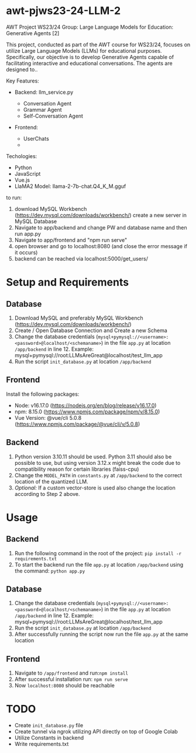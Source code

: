 # awt-pjws23-24-LLM-2
AWT Project WS23/24 Group: Large Language Models for Education: Generative Agents [2]

This project, conducted as part of the AWT course for WS23/24, focuses on utilize Large Language Models (LLMs) for educational purposes. Specifically, our objective is to develop Generative Agents capable of facilitating interactive and educational conversations. The agents are designed to..

Key Features:
- Backend: llm_service.py
  - Conversation Agent
  - Grammar Agent
  - Self-Conversation Agent
 
- Frontend:
  - UserChats
  - 

Techologies:
- Python
- JavaScript
- Vue.js
- LlaMA2 Model: llama-2-7b-chat.Q4_K_M.gguf

to run:
1. download MySQL Workbench (https://dev.mysql.com/downloads/workbench/) create a new server in MySQL Database
2. Navigate to app/backend and change PW and database name and then run app.py
3. Navigate to app/frontend and "npm run serve"
4. open browser and go to localhost:8080 (and close the error message if it occurs)
5. backend can be reached via localhost:5000/get_users/

# Setup and Requirements
## Database
1. Download MySQL and preferably MySQL Workbench (https://dev.mysql.com/downloads/workbench/)
2. Create / Open Database Connection and Create a new Schema
3. Change the database credentials (`mysql+pymysql://<username>:<password>@localhost/<schemaname>`) in the file `app.py` at location `/app/backend` in line 12. Example: mysql+pymysql://root:LLMsAreGreat@localhost/test_llm_app
4. Run the script `init_database.py` at location `/app/backend`

## Frontend
Install the following packages:
- Node: v16.17.0 (https://nodejs.org/en/blog/release/v16.17.0)
- npm: 8.15.0 (https://www.npmjs.com/package/npm/v/8.15.0)
- Vue Version: @vue/cli 5.0.8 (https://www.npmjs.com/package/@vue/cli/v/5.0.8)

## Backend
1. Python version 3.10.11 should be used. Python 3.11 should also be possible to use, but using version 3.12.x might break the code due to compatibility reason for certain libraries (faiss-cpu)
2. Change the `MODEL_PATH` in `constants.py` at `/app/backend` to the correct location of the quantized LLM.
3. <i>Optional:</i> If a custom vector-store is used also change the location according to Step 2 above.


# Usage
## Backend
1. Run the following command in the root of the project: `pip install -r requirements.txt` 
2. To start the backend run the file `app.py` at location `/app/backend` using the command: `python app.py` 

## Database
1. Change the database credentials (`mysql+pymysql://<username>:<password>@localhost/<schemaname>`) in the file `app.py` at location `/app/backend` in line 12. Example: mysql+pymysql://root:LLMsAreGreat@localhost/test_llm_app
2. Run the script `init_database.py` at location `/app/backend`
3. After successfully running the script now run the file `app.py` at the same location

## Frontend
1. Navigate to `/app/frontend` and run:`npm install`
2. After successful installation run: `npm run serve`
3. Now `localhost:8080` should be reachable


# TODO
- Create `init_database.py` file
- Create tunnel via ngrok utilizing API directly on top of Google Colab 
- Utilize Constants in backend
- Write requirements.txt